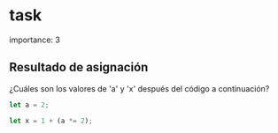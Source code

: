 # task

importance: 3

## Resultado de asignación

¿Cuáles son los valores de 'a' y 'x' después del código a continuación?

```javascript
let a = 2;

let x = 1 + (a *= 2);
```

